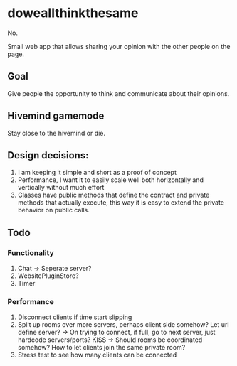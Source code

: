 # doweallthinkthesame
No.

Small web app that allows sharing your opinion with the other people on the page.

## Goal
Give people the opportunity to think and communicate about their opinions.

## Hivemind gamemode
Stay close to the hivemind or die.

## Design decisions:
1. I am keeping it simple and short as a proof of concept
2. Performance, I want it to easily scale well both horizontally and vertically without much effort
3. Classes have public methods that define the contract and private methods that actually execute, this way it is easy to extend the private behavior on public calls.

## Todo

### Functionality
1. Chat -> Seperate server?
2. WebsitePluginStore?
3. Timer

### Performance
1. Disconnect clients if time start slipping
2. Split up rooms over more servers, perhaps client side somehow? Let url define server?
  -> On trying to connect, if full, go to next server, just hardcode servers/ports? KISS
  -> Should rooms be coordinated somehow? How to let clients join the same private room?
3. Stress test to see how many clients can be connected

